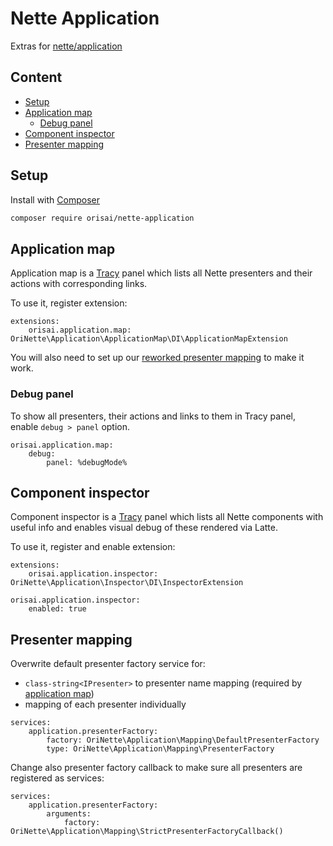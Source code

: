 # Nette Application

Extras for [nette/application](https://github.com/nette/application/)

## Content

- [Setup](#setup)
- [Application map](#application-map)
  - [Debug panel](#debug-panel)
- [Component inspector](#component-inspector)
- [Presenter mapping](#presenter-mapping)

## Setup

Install with [Composer](https://getcomposer.org)

```sh
composer require orisai/nette-application
```

## Application map

Application map is a [Tracy](https://github.com/nette/tracy/) panel which lists all Nette presenters and their actions
with corresponding links.

To use it, register extension:

```neon
extensions:
	orisai.application.map: OriNette\Application\ApplicationMap\DI\ApplicationMapExtension
```

You will also need to set up our [reworked presenter mapping](#presenter-mapping) to make it work.

### Debug panel

To show all presenters, their actions and links to them in Tracy panel, enable `debug > panel` option.

```neon
orisai.application.map:
	debug:
		panel: %debugMode%
```

## Component inspector

Component inspector is a [Tracy](https://github.com/nette/tracy/) panel which lists all Nette components with useful
info and enables visual debug of these rendered via Latte.

To use it, register and enable extension:

```neon
extensions:
	orisai.application.inspector: OriNette\Application\Inspector\DI\InspectorExtension

orisai.application.inspector:
	enabled: true
```

## Presenter mapping

Overwrite default presenter factory service for:

- `class-string<IPresenter>` to presenter name mapping (required by [application map](#application-map))
- mapping of each presenter individually

```neon
services:
	application.presenterFactory:
		factory: OriNette\Application\Mapping\DefaultPresenterFactory
		type: OriNette\Application\Mapping\PresenterFactory
```

Change also presenter factory callback to make sure all presenters are registered as services:

```neon
services:
	application.presenterFactory:
		arguments:
			factory: OriNette\Application\Mapping\StrictPresenterFactoryCallback()
```
